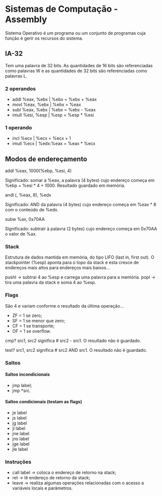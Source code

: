 # Sistemas de Computação - Assembly

Sistema Operativo é um programa ou um conjunto de programas cuja função é gerir os recursos do sistema.

## IA-32

Tem uma palavra de 32 bits. As quantidades de 16 bits são referenciadas como palavras W e as quantidades de 32 bits são referenciadas como palavras L.

### 2 operandos

  - addl %eax, %ebx  | %ebx = %ebx + %eax
  - movl %eax, %ebx  | %ebx = %eax
  - subl %eax, %ebx  | %ebx = %ebx - %eax
  - imull %esi, %esp | %esp = %esp * %esi

### 1 operando

  - incl %ecx  | %ecx = %ecx + 1
  - imull %ecx | %edx:%eax = %eax * %ecx

## Modos de endereçamento

addl %eax, 1000(%ebp, %esi, 4)

Significado: somar a %eax, a palavra (4 bytes) cujo endereço começa em %ebp + %esi * 4 + 1000. Resultado guardado em memória.

andl (, %eax, 8), %edx

Significado: AND da palavra (4 bytes) cujo endereço começa em %eax * 8 com o conteúdo de %edx.

subw %ax, 0x70AA

Significado: subtrair à palavra (2 bytes) cujo endereço começa em 0x70AA o valor de %ax.

### Stack

Estrutura de dados mantida em memória, do tipo LIFO (last in, first out).
O stackpointer (%esp) aponta para o topo da stack e esta cresce de endereços mais altos para endereços mais baixos...

pushl -> subtrai 4 ao %esp e carrega uma palavra para a memória.
popl -> tira uma palavra da stack e soma 4 ao %esp.

### Flags
São 4 e variam conforme o resultado da última operação...
  - ZF = 1 se zero;
  - SF = 1 se menor que zero;
  - CF = 1 se transporte;
  - OF = 1 se overflow.

cmp? src1, src2 significa # src2 - src1. O resultado não é guardado.

test? src1, src2 significa # src2 AND src1. O resultado não é guardado.

### Saltos

#### Saltos incondicionais

  - jmp label;
  - jmp *src.

#### Saltos condicionais (testam as flags)

  - je label
  - js label
  - jg label
  - jl label
  - jne label
  - jns label
  - jge label
  - jle label

### Instruções

  - call label -> coloca o endereço de retorno na stack;
  - ret -> lê endereço de retorno da stack;
  - leave -> realiza algumas operações relacionadas com o acesso a variáveis locais e parâmetros.
